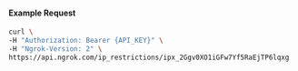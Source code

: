 
#### Example Request
```bash
curl \
-H "Authorization: Bearer {API_KEY}" \
-H "Ngrok-Version: 2" \
https://api.ngrok.com/ip_restrictions/ipx_2Ggv0XO1iGFw7Yf5RaEjTP6lqxg
